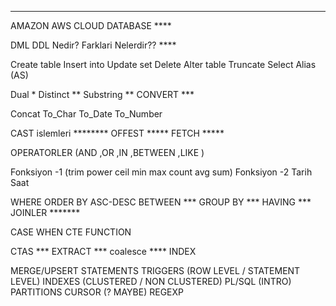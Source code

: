 -------------------------------------------------
AMAZON AWS CLOUD DATABASE **** 

DML DDL Nedir? Farklari Nelerdir??  ****

Create table
Insert into 
Update set
Delete
Alter table
Truncate
Select
Alias (AS)

Dual *
Distinct ** 
Substring **
CONVERT ***

Concat
To_Char
To_Date
To_Number

CAST islemleri ********
OFFEST *****
FETCH  *****

OPERATORLER (AND ,OR ,IN ,BETWEEN ,LIKE )

Fonksiyon -1  (trim power ceil min max count avg sum)
Fonksiyon -2   Tarih Saat 

WHERE
ORDER BY ASC-DESC
BETWEEN ***
GROUP BY ***
HAVING ***
JOINLER *******


CASE WHEN
CTE
FUNCTION

CTAS ***
EXTRACT ***
coalesce ****
INDEX


MERGE/UPSERT STATEMENTS
TRIGGERS (ROW LEVEL / STATEMENT LEVEL)
INDEXES (CLUSTERED / NON CLUSTERED)
PL/SQL (INTRO)
PARTITIONS 
CURSOR (? MAYBE)
REGEXP



